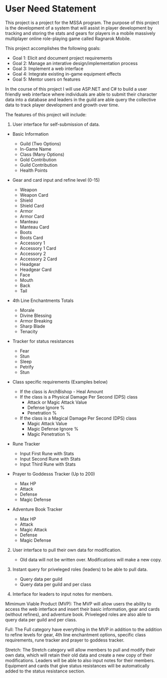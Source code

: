 # User Need Statement
This project is a project for the MSSA program.  The purpose of this project is the development of a system that will assist in player development by tracking and storing the stats and gears for players in a mobile massively multiplayer online role-playing game called Ragnarok Mobile.

This project accomplishes the following goals:

- Goal 1: Elicit and document project requirements
- Goal 2: Manage an interative design/implementation process
- Goal 3: Implement a web interface
- Goal 4: Integrate existing in-game equipment effects
- Goal 5: Mentor users on features

In the course of this project I will use ASP.NET and C# to build a user friendly web interface where individuals are able to submit their character data into a database and leaders in the guild are able query the collective data to track player development and growth over time.

The features of this project will include:

1) User interface for self-submission of data.

- Basic Information
	- Guild (Two Options)
	- In-Game Name
	- Class (Many Options)
	- Gold Contribution
	- Guild Contribution
	- Health Points

- Gear and card input and refine level (0-15)
	- Weapon
	- Weapon Card
	- Shield
	- Shield Card
	- Armor
	- Armor Card
	- Manteau
	- Manteau Card
	- Boots
	- Boots Card
	- Accessory 1
	- Accessory 1 Card
	- Accessory 2
	- Accessory 2 Card
	- Headgear
	- Headgear Card
	- Face
	- Mouth
	- Back
	- Tail
	
- 4th Line Enchantments Totals
	- Morale
	- Divine Blessing
	- Armor Breaking
	- Sharp Blade
	- Tenacity

- Tracker for status resistances 
	- Fear
	- Stun
	- Sleep
	- Petrify
	- Stun
	
- Class specific requirements (Examples below)
	- If the class is ArchBishop - Heal Amount
	- If the class is a Physical Damage Per Second (DPS) class 
		- Attack or Magic Attack Value
		- Defense Ignore %
		- Penetration %
	- If the class is a Magical Damage Per Second (DPS) class
		- Magic Attack Value
		- Magic Defense Ignore %
		- Magic Penetration %

- Rune Tracker
	- Input First Rune with Stats
	- Input Second Rune with Stats
	- Input Third Rune with Stats
	
- Prayer to Goddesss Tracker (Up to 200)
	- Max HP
	- Attack
	- Defense
	- Magic Defense
	
- Adventure Book Tracker
	- Max HP
	- Attack
	- Magic Attack
	- Defense
	- Magic Defense
	
2) User interface to pull their own data for modification.
	- Old data will not be written over.  Modifications will make a new copy. 

3) Instant query for priveleged roles (leaders) to be able to pull data.
	- Query data per guild
	- Query data per guild and per class
	
4) Interface for leaders to input notes for members.

Mimimum Viable Product (MVP): The MVP will allow users the ability to access the web interface and insert their basic information, gear and cards (without refines), and adventure book.  Priveleged roles are also able to query data per guild and per class.  

Full: The Full category have everything in the MVP in addition to the addition to refine levels for gear, 4th line enchantment options, specific class requirements, rune tracker and prayer to goddess tracker.

Stretch: The Stretch category will allow members to pull and modify their own data, which will retain their old data and create a new copy of their modifications.  Leaders will be able to also input notes for their members.  Equipment and cards that give status resistances will be automatically added to the status resistance section.

